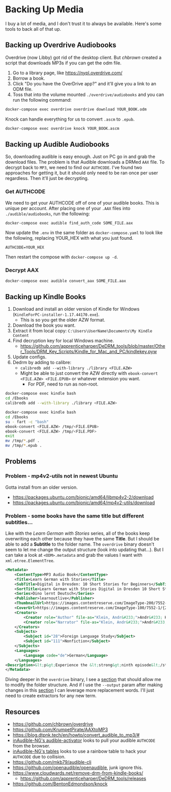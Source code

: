 # Backing Up Media

I buy a lot of media, and I don't trust it to always be available. Here's some tools to back all of that up.

## Backing up Overdrive Audiobooks

Overdrive (now Libby) got rid of the desktop client. But _chbrown_ created a script that downloads MP3s if you can get the odm file.

1. Go to a library page, like https://nypl.overdrive.com/
1. Borrow a book.
1. Click "Do you have the OverDrive app?" and it'll give you a link to an ODM file.
1. Toss that into the volume mounted `./overdrive/audiobooks` and you can run the following command:

```bash
docker-compose exec overdrive overdrive download YOUR_BOOK.odm
```

Knock can handle everything for us to convert `.ascm` to `.epub`.

```bash
docker-compose exec overdrive knock YOUR_BOOK.ascm
```

## Backing up Audible Audiobooks

So, downloading audible is easy enough. Just on PC go in and grab the download files. The problem is that Audible downloads a DRMed `AAX` file. To decrypt back to `MP3`, we need to find our `AUTHCODE`. I've found two approaches for getting it, but it should only need to be ran once per user regardless. Then it'll just be decrypting.

### Get AUTHCODE

We need to get your AUTHCODE off of one of your audible books. This is unique per account. After placing one of your `.AAX` files into `./audible/audiobooks`, run the following:

```bash
docker-compose exec audible find_auth_code SOME_FILE.aax
```

Now update the `.env` in the same folder as `docker-compose.yaml` to look like the following, replacing YOUR_HEX with what you just found.

```plain
AUTHCODE=YOUR_HEX
```

Then restart the compose with `docker-compose up -d`.

### Decrypt AAX

```bash
docker-compose exec audible convert_aax SOME_FILE.aax
```

## Backing up Kindle Books

1. Download and install an older version of Kindle for Windows (`KindleForPC-installer-1.17.44170.exe`).
   - This is so you get the older AZW format.
2. Download the book you want.
3. Extract it from local copy: `C:\Users\UserName\Documents\My Kindle Content`
4. Find decryption key for local Windows machine.
   - https://github.com/apprenticeharper/DeDRM_tools/blob/master/Other_Tools/DRM_Key_Scripts/Kindle_for_Mac_and_PC/kindlekey.pyw
5. Update configs.
6. Dedrm by adding to calibre:
   - `calibredb add --with-library ./library <FILE.AZW>`
   - Might be able to just convert the AZW directly with `ebook-convert <FILE.AZW> <FILE.EPUB>` or whatever extension you want.
     - For PDF, need to run as non-root.

```bash
docker-compose exec kindle bash
cd /Ebooks
calibredb add --with-library ./library <FILE.AZW>
```

```bash
docker-compose exec kindle bash
cd /Ebooks
su - fart -c "bash"
ebook-convert <FILE.AZW> /tmp/<FILE.EPUB>
ebook-convert <FILE.AZW> /tmp/<FILE.PDF>
exit
mv /tmp/*.pdf .
mv /tmp/*.epub .
```

## Problems

### Problem - mp4v2-utils not in newest Ubuntu

Gotta install from an older version.

- https://packages.ubuntu.com/bionic/amd64/libmp4v2-2/download
- https://packages.ubuntu.com/bionic/amd64/mp4v2-utils/download

### Problem - some books have the same title but different subtitles...

Like with the _Learn German with Stories_ series, all of the books keep overwriting each other because they have the same **Title**. But I should be able to add a **Subtitle** to the folder name. The `overdrive` binary doesn't seem to let me change the output structure (look into updating that...). But I can take a look at `<ODM>.metadata` and grab the values I want with `xml.etree.ElementTree`.

```xml
<Metadata>
	<ContentType>MP3 Audio Book</ContentType>
	<Title>Learn German with Stories</Title>
	<SubTitle>Digital in Dresden: 10 Short Stories for Beginners</SubTitle>
	<SortTitle>Learn German with Stories Digital in Dresden 10 Short Stories for Beginners</SortTitle>
	<Series>Dino lernt Deutsch</Series>
	<Publisher>learnoutlive</Publisher>
	<ThumbnailUrl>https://images.contentreserve.com/ImageType-200/7552-1/{2483D474-479C-4981-9381-380649157F08}Img200.jpg</ThumbnailUrl>
	<CoverUrl>https://images.contentreserve.com/ImageType-100/7552-1/{2483D474-479C-4981-9381-380649157F08}Img100.jpg</CoverUrl>
	<Creators>
		<Creator role="Author" file-as="Klein, Andr&#233;">Andr&#233; Klein</Creator>
		<Creator role="Narrator" file-as="Klein, Andr&#233;">Andr&#233; Klein</Creator>
	</Creators>
	<Subjects>
		<Subject id="28">Foreign Language Study</Subject>
		<Subject id="111">Nonfiction</Subject>
	</Subjects>
	<Languages>
		<Language code="de">German</Language>
	</Languages>
<Description>&lt;p&gt;Experience the &lt;strong&gt;ninth episode&lt;/strong&gt; of the &lt;strong&gt;Dino lernt Deutsch&lt;/strong&gt; &lt;strong&gt;story series for German learners&lt;/strong&gt; on your stereo or headphones, at home or on the go!&lt;/p&gt;&lt;br /&gt;&lt;p&gt;Dino lands a promising new office job in Dresden with stable pay and promotion opportunities, but it's only so long before corporate implications force him to make a tough decision.&lt;/p&gt;&lt;br /&gt;&lt;p&gt;The narration speed and style of this audiobook is aimed at beginners and intermediates, with special emphasis on clear pronunciation, so that you can easily pause and repeat words and phrases whenever you please.&lt;/p&gt;&lt;br /&gt;&lt;p&gt;(To get the most out of this audiobook we recommend listening while reading through a paperback or ebook edition of "Learn German with Stories: Digital in Dresden &#8211; 10 Short Stories for Beginners" and working through the exercises.)&lt;/p&gt;&lt;br /&gt;&lt;p&gt;Playing time: 1:32:21&lt;/p&gt;&lt;br /&gt;&lt;p&gt;Written and narrated by Andr&#233; Klein&lt;/p&gt;&lt;br /&gt;&lt;p&gt;Copyright 2019, learnoutlive.com&lt;/p&gt;</Description>
</Metadata>
```

Diving deeper in the `overdrive` binary, I see a [section](https://github.com/chbrown/overdrive/blob/master/overdrive.sh#L38) that should allow me to modify the folder structure. And if I use the `--output` param after making changes in this [section](https://github.com/chbrown/overdrive/blob/master/overdrive.sh#L301-L302) I can leverage more replacement words. I'll just need to create extractors for any new term.

## Resources

- https://github.com/chbrown/overdrive
- https://github.com/KrumpetPirate/AAXtoMP3
- https://blog.dtpnk.tech/en/howto/convert_audible_to_mp3/#
- [inAudible-NG's audible-activator](https://github.com/inAudible-NG/audible-activator) looks to pull your audible `AUTHCODE` from the browser.
- [inAudible-NG's tables](https://github.com/inAudible-NG/tables) looks to use a rainbow table to hack your `AUTHCODE` due to collision.
- https://github.com/mkb79/audible-cli
- https://github.com/openaudible/openaudible, junk ignore this.
- https://www.cloudwards.net/remove-drm-from-kindle-books/
  - https://github.com/apprenticeharper/DeDRM_tools/releases
- https://github.com/BentonEdmondson/knock
